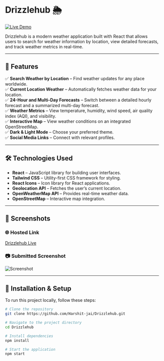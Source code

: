 # Drizzlehub 🌦️

[![Live Demo](https://img.shields.io/badge/Live%20Demo-Drizzlehub-blue?style=for-the-badge)](https://drizzlehub.vercel.app/)

Drizzlehub is a modern weather application built with React that allows users to search for weather information by location, view detailed forecasts, and track weather metrics in real-time.  

---

## 🌟 Features

✅ **Search Weather by Location** – Find weather updates for any place worldwide.  
✅ **Current Location Weather** – Automatically fetches weather data for your location.  
✅ **24-Hour and Multi-Day Forecasts** – Switch between a detailed hourly forecast and a summarized multi-day forecast.  
✅ **Weather Metrics** – View temperature, humidity, wind speed, air quality index (AQI), and visibility.  
✅ **Interactive Map** – View weather conditions on an integrated OpenStreetMap.  
✅ **Dark & Light Mode** – Choose your preferred theme.  
✅ **Social Media Links** – Connect with relevant profiles.  

---

## 🛠️ Technologies Used

- **React** – JavaScript library for building user interfaces.  
- **Tailwind CSS** – Utility-first CSS framework for styling.  
- **React Icons** – Icon library for React applications.  
- **Geolocation API** – Fetches the user’s current location.  
- **OpenWeatherMap API** – Provides real-time weather data.  
- **OpenStreetMap** – Interactive map integration.  

---

## 📸 Screenshots

### 🌐 Hosted Link  
[Drizzlehub Live](https://drizzlehub.vercel.app/)

### 📷 Submitted Screenshot  
![Screenshot](https://github.com/user-attachments/assets/d466aa69-903a-474f-9d2c-75239497b673)


---

## 🚀 Installation & Setup

To run this project locally, follow these steps:

```bash
# Clone the repository
git clone https://github.com/Harshit-jai/Drizzlehub.git

# Navigate to the project directory
cd Drizzlehub

# Install dependencies
npm install

# Start the application
npm start
